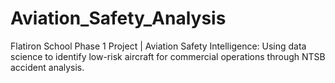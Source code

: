 # Aviation_Safety_Analysis
Flatiron School Phase 1 Project | Aviation Safety Intelligence: Using data science to identify low-risk aircraft for commercial operations through NTSB accident analysis.

